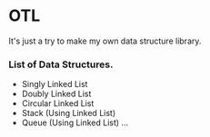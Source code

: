 # OTL
It's just a try to make my own data structure library.

### List of Data Structures.

* Singly Linked List
* Doubly Linked List
* Circular Linked List
* Stack (Using Linked List)
* Queue (Using Linked List)
...
